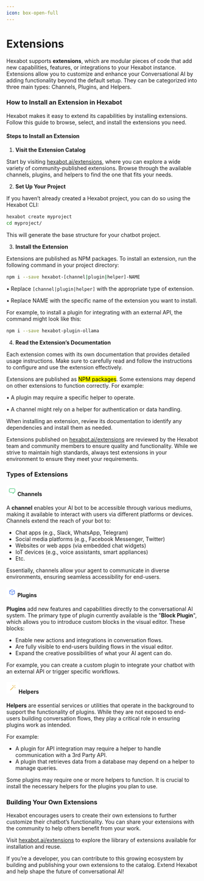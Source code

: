 ```yaml
---
icon: box-open-full
---
```


# Extensions

Hexabot supports **extensions**, which are modular pieces of code that add new capabilities, features, or integrations to your Hexabot instance. Extensions allow you to customize and enhance your Conversational AI by adding functionality beyond the default setup. They can be categorized into three main types: Channels, Plugins, and Helpers.

### How to Install an Extension in Hexabot

Hexabot makes it easy to extend its capabilities by installing extensions. Follow this guide to browse, select, and install the extensions you need.

#### Steps to Install an Extension

1. **Visit the Extension Catalog**

Start by visiting [hexabot.ai/extensions](https://hexabot.ai/extensions), where you can explore a wide variety of community-published extensions. Browse through the available channels, plugins, and helpers to find the one that fits your needs.

2. **Set Up Your Project**

If you haven’t already created a Hexabot project, you can do so using the Hexabot CLI:

```bash
hexabot create myproject
cd myproject/
```

This will generate the base structure for your chatbot project.

3. **Install the Extension**

Extensions are published as NPM packages. To install an extension, run the following command in your project directory:

```bash
npm i --save hexabot-[channel|plugin|helper]-NAME
```

• Replace `[channel|plugin|helper]` with the appropriate type of extension.

• Replace NAME with the specific name of the extension you want to install.

For example, to install a plugin for integrating with an external API, the command might look like this:

```bash
npm i --save hexabot-plugin-ollama
```

4. **Read the Extension’s Documentation**

Each extension comes with its own documentation that provides detailed usage instructions. Make sure to carefully read and follow the instructions to configure and use the extension effectively.

Extensions are published as <mark style="background-color:yellow;">NPM packages</mark>. Some extensions may depend on other extensions to function correctly. For example:

• A plugin may require a specific helper to operate.

• A channel might rely on a helper for authentication or data handling.

When installing an extension, review its documentation to identify any dependencies and install them as needed.

Extensions published on [hexabot.ai/extensions](https://hexabot.ai/extensions) are reviewed by the Hexabot team and community members to ensure quality and functionality. While we strive to maintain high standards, always test extensions in your environment to ensure they meet your requirements.

### Types of Extensions

#### ![](<../.gitbook/assets/image (1).png>)Channels&#x20;

A **channel** enables your AI bot to be accessible through various mediums, making it available to interact with users via different platforms or devices. Channels extend the reach of your bot to:

* Chat apps (e.g., Slack, WhatsApp, Telegram)
* Social media platforms (e.g., Facebook Messenger, Twitter)
* Websites or web apps (via embedded chat widgets)
* IoT devices (e.g., voice assistants, smart appliances)
* Etc.

Essentially, channels allow your agent to communicate in diverse environments, ensuring seamless accessibility for end-users.

#### ![](<../.gitbook/assets/image (1) (1).png>)Plugins

**Plugins** add new features and capabilities directly to the conversational AI system. The primary type of plugin currently available is the "**Block Plugin**", which allows you to introduce custom blocks in the visual editor. These blocks:

* Enable new actions and integrations in conversation flows.
* Are fully visible to end-users building flows in the visual editor.
* Expand the creative possibilities of what your AI agent can do.

For example, you can create a custom plugin to integrate your chatbot with an external API or trigger specific workflows.

#### ![](<../.gitbook/assets/image (2).png>)Helpers

**Helpers** are essential services or utilities that operate in the background to support the functionality of plugins. While they are not exposed to end-users building conversation flows, they play a critical role in ensuring plugins work as intended.

For example:

* A plugin for API integration may require a helper to handle communication with a 3rd Party API.
* A plugin that retrieves data from a database may depend on a helper to manage queries.

Some plugins may require one or more helpers to function. It is crucial to install the necessary helpers for the plugins you plan to use.

### Building Your Own Extensions

Hexabot encourages users to create their own extensions to further customize their chatbot’s functionality. You can share your extensions with the community to help others benefit from your work.

Visit [hexabot.ai/extensions](https://hexabot.ai/extensions) to explore the liibrary of extensions available for installation and reuse.

If you’re a developer, you can contribute to this growing ecosystem by building and publishing your own extensions to the catalog. Extend Hexabot and help shape the future of conversational AI!

